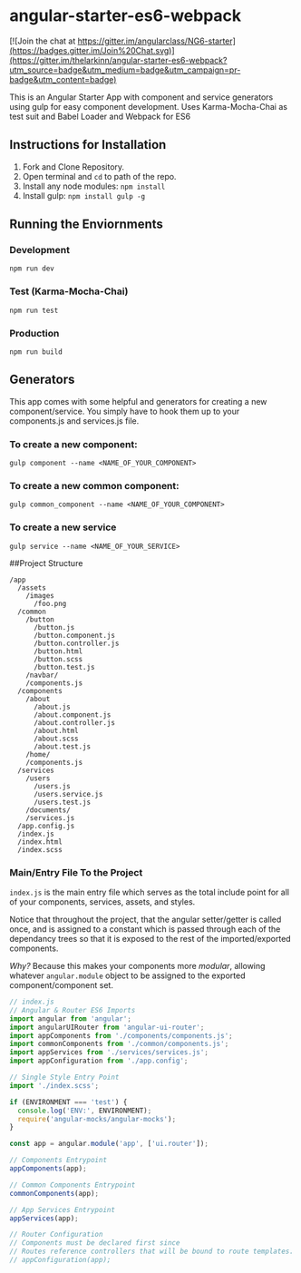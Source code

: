 # angular-starter-es6-webpack 
[![Join the chat at https://gitter.im/angularclass/NG6-starter](https://badges.gitter.im/Join%20Chat.svg)](https://gitter.im/thelarkinn/angular-starter-es6-webpack?utm_source=badge&utm_medium=badge&utm_campaign=pr-badge&utm_content=badge)


This is an Angular Starter App with component and service generators using gulp for easy component development. Uses Karma-Mocha-Chai as test suit and Babel Loader and Webpack for ES6

## Instructions for Installation
1. Fork and Clone Repository.
2. Open terminal and `cd` to path of the repo.
3. Install any node modules: `npm install`
4. Install gulp: `npm install gulp -g`

## Running the Enviornments
### Development
` npm run dev `

### Test (Karma-Mocha-Chai)
` npm run test `

### Production
` npm run build `


## Generators
This app comes with some helpful and generators for creating a new component/service. You simply have to hook them up to your components.js and services.js file.

### To create a new component:
` gulp component --name <NAME_OF_YOUR_COMPONENT> `

### To create a new common component:

` gulp common_component --name <NAME_OF_YOUR_COMPONENT> `

### To create a new service

` gulp service --name <NAME_OF_YOUR_SERVICE> `


##Project Structure

```
/app
  /assets
    /images
      /foo.png
  /common
    /button
      /button.js
      /button.component.js
      /button.controller.js
      /button.html
      /button.scss
      /button.test.js
    /navbar/
    /components.js
  /components
    /about
      /about.js
      /about.component.js
      /about.controller.js
      /about.html
      /about.scss
      /about.test.js
    /home/
    /components.js
  /services
    /users
      /users.js
      /users.service.js
      /users.test.js
    /documents/
    /services.js
  /app.config.js
  /index.js
  /index.html
  /index.scss
```

### Main/Entry File To the Project
`index.js` is the main entry file which serves as the total include point for all of your components, services, assets, and styles. 

Notice that throughout the project, that the angular setter/getter is called once, and is assigned to a constant which is passed through each of the dependancy trees so that it is exposed to the rest of the imported/exported components. 

_Why?_ Because this makes your components more *modular*, allowing whatever `angular.module` object to be assigned to the exported component/component set.

```javascript
// index.js
// Angular & Router ES6 Imports
import angular from 'angular';
import angularUIRouter from 'angular-ui-router';
import appComponents from './components/components.js';
import commonComponents from './common/components.js';
import appServices from './services/services.js';
import appConfiguration from './app.config';

// Single Style Entry Point
import './index.scss';

if (ENVIRONMENT === 'test') {
  console.log('ENV:', ENVIRONMENT);
  require('angular-mocks/angular-mocks');
}

const app = angular.module('app', ['ui.router']);

// Components Entrypoint
appComponents(app);

// Common Components Entrypoint
commonComponents(app);

// App Services Entrypoint
appServices(app);

// Router Configuration
// Components must be declared first since
// Routes reference controllers that will be bound to route templates.
// appConfiguration(app);

```

### 